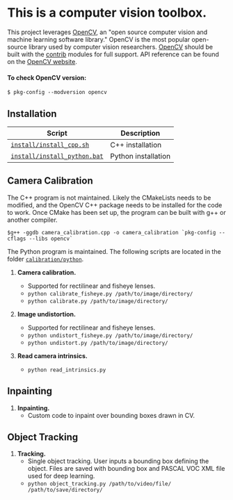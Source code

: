 # This is a computer vision toolbox.

This project leverages [OpenCV](https://opencv.org/about/), an "open source computer vision and machine learning software library." OpenCV is the most popular open-source library used by computer vision researchers. [OpenCV](https://github.com/opencv/opencv) should be built with the [contrib](https://github.com/opencv/opencv_contrib) modules for full support. API reference can be found on the [OpenCV website](https://docs.opencv.org/3.4.0/).
#### To check OpenCV version:
	$ pkg-config --modversion opencv


## Installation
| Script | Description| 
| -- | -- |
|[`install/install_cpp.sh`](install/install_cpp.sh) | C++ installation |
|[`install/install_python.bat`](install/install_python.bat) | Python installation |


## Camera Calibration
The C++ program is not maintained. Likely the CMakeLists needs to be modified, and the OpenCV C++ package needs to be installed for the code to work.  Once CMake has been set up, the program can be built with g++ or another compiler.
```
$g++ -ggdb camera_calibration.cpp -o camera_calibration `pkg-config --cflags --libs opencv`
```

The Python program is maintained. The following scripts are located in the folder [`calibration/python`](calibration/python).

1. **Camera calibration.**
	* Supported for rectilinear and fisheye lenses.
	* `python calibrate_fisheye.py /path/to/image/directory/`
	* `python calibrate.py /path/to/image/directory/`

2. **Image undistortion.**
	* Supported for rectilinear and fisheye lenses.
	* `python undistort_fisheye.py /path/to/image/directory/`
	* `python undistort.py /path/to/image/directory/`

3. **Read camera intrinsics.**
	* `python read_intrinsics.py`

## Inpainting

1. **Inpainting.**
	* Custom code to inpaint over bounding boxes drawn in CV.


## Object Tracking

1. **Tracking.**
	* Single object tracking. User inputs a bounding box defining the object. Files are saved with bounding box and PASCAL VOC XML file used for deep learning.
	* `python object_tracking.py /path/to/video/file/ /path/to/save/directory/`

